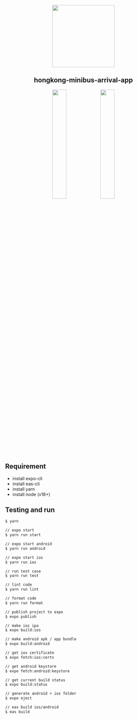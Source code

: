 <p align="center">
  <img width="200px" src="https://github.com/yeukfei02/hongkong-minibus-arrival-app/blob/main/readme-icon.png?raw=true"><br/>
  <h2 align="center">hongkong-minibus-arrival-app</h2>
</p>

<p align="center">
  <a href="https://apps.apple.com/us/app/hong-kong-minibus-arrival/id6443601128"><img src="https://github.com/yeukfei02/hongkong-minibus-arrival-app/blob/main/app-store-badge.png?raw=true" width="30%" height="30%" alt=""></a>
  <a href="https://play.google.com/store/apps/details?id=com.donaldwu.hongkongminibusarrivalapp"><img src="https://github.com/yeukfei02/hongkong-minibus-arrival-app/blob/main/google-play-badge.png?raw=true" width="30%" height="30%" alt=""></a>
</p>

## Requirement

- install expo-cli
- install eas-cli
- install yarn
- install node (v16+)

## Testing and run

```zsh
$ yarn

// expo start
$ yarn run start

// expo start android
$ yarn run android

// expo start ios
$ yarn run ios

// run test case
$ yarn run test

// lint code
$ yarn run lint

// format code
$ yarn run format
```

```zsh
// publish project to expo
$ expo publish

// make ios ipa
$ expo build:ios

// make android apk / app bundle
$ expo build:android

// get ios certificate
$ expo fetch:ios:certs

// get android keystore
$ expo fetch:android:keystore

// get current build status
$ expo build:status

// generate android + ios folder
$ expo eject

// eas build ios/android
$ eas build
```
